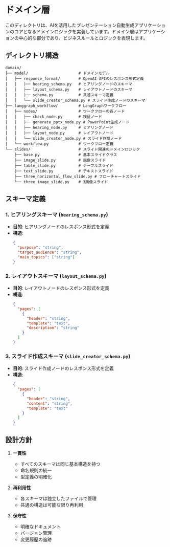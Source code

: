 # ドメイン層

このディレクトリは、AIを活用したプレゼンテーション自動生成アプリケーションのコアとなるドメインロジックを実装しています。ドメイン層はアプリケーションの中心的な部分であり、ビジネスルールとロジックを表現します。

## ディレクトリ構造

```
domain/
├── model/                      # ドメインモデル
│   ├── response_format/        # OpenAI APIのレスポンス形式定義
│   │   ├── hearing_schema.py   # ヒアリングノードのスキーマ
│   │   ├── layout_schema.py    # レイアウトノードのスキーマ
│   │   ├── schema.py           # 共通スキーマ定義
│   │   └── slide_creator_schema.py # スライド作成ノードのスキーマ
├── langgraph_workflow/         # LangGraphワークフロー
│   ├── nodes/                  # ワークフローの各ノード
│   │   ├── check_node.py       # 検証ノード
│   │   ├── generate_pptx_node.py # PowerPoint生成ノード
│   │   ├── hearing_node.py     # ヒアリングノード
│   │   ├── layout_node.py      # レイアウトノード
│   │   └── slide_creator_node.py # スライド作成ノード
│   └── workflow.py             # ワークフロー定義
└── slides/                     # スライド関連のドメインロジック
    ├── base.py                 # 基本スライドクラス
    ├── image_slide.py          # 画像スライド
    ├── table_slide.py          # テーブルスライド
    ├── text_slide.py           # テキストスライド
    ├── three_horizontal_flow_slide.py # フローチャートスライド
    └── three_image_slide.py    # 3画像スライド
```

## スキーマ定義

### 1. ヒアリングスキーマ (`hearing_schema.py`)
- **目的**: ヒアリングノードのレスポンス形式を定義
- **構造**:
  ```json
  {
    "purpose": "string",
    "target_audience": "string",
    "main_topics": ["string"]
  }
  ```

### 2. レイアウトスキーマ (`layout_schema.py`)
- **目的**: レイアウトノードのレスポンス形式を定義
- **構造**:
  ```json
  {
    "pages": [
      {
        "header": "string",
        "template": "text",
        "description": "string"
      }
    ]
  }
  ```

### 3. スライド作成スキーマ (`slide_creator_schema.py`)
- **目的**: スライド作成ノードのレスポンス形式を定義
- **構造**:
  ```json
  {
    "pages": [
      {
        "header": "string",
        "content": "string",
        "template": "text"
      }
    ]
  }
  ```

## 設計方針

1. **一貫性**
   - すべてのスキーマは同じ基本構造を持つ
   - 命名規則の統一
   - 型定義の明確化

2. **再利用性**
   - 各スキーマは独立したファイルで管理
   - 共通の構造は可能な限り再利用

3. **保守性**
   - 明確なドキュメント
   - バージョン管理
   - 変更履歴の追跡 